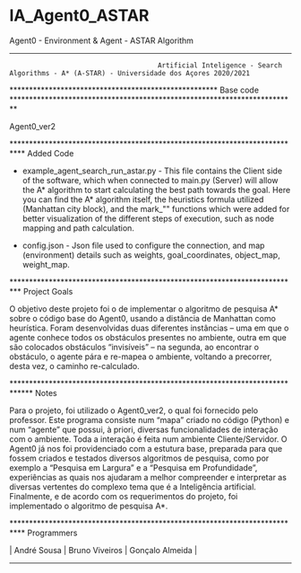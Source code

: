 # IA_Agent0_ASTAR
Agent0 - Environment &amp; Agent - ASTAR Algorithm

*************************************************************************************************************************************************************************** 

                                         Artificial Inteligence - Search Algorithms - A* (A-STAR) - Universidade dos Açores 2020/2021

*****************************************************     Base code     *************************************************************************    


  Agent0_ver2 
  
***************************************************************************     Added Code    

  - example_agent_search_run_astar.py - This file contains the Client side of the software, which when connected to main.py (Server) will allow the A* algorithm to start calculating the best path towards the goal. Here you can find the A* algorithm itself, the heuristics formula utilized (Manhattan city block), and the mark_"" functions which were added for better visualization of the different steps of execution, such as node mapping and path calculation.
  
  - config.json - Json file used to configure the connection, and map (environment) details such as weights, goal_coordinates, object_map, weight_map.
  
**************************************************************************    Project Goals  

O objetivo deste projeto foi o de implementar o algoritmo de pesquisa A* sobre o código base do Agent0, usando a distância de Manhattan como heurística. Foram desenvolvidas duas diferentes instâncias – uma em que o agente conhece todos os obstáculos presentes no ambiente, outra em que são colocados obstáculos “invisíveis” – na segunda, ao encontrar o obstáculo, o agente pára e re-mapea o ambiente, voltando a precorrer, desta vez, o caminho re-calculado.

*****************************************************************************   Notes   

Para o projeto, foi utilizado o Agent0_ver2, o qual foi fornecido pelo professor. Este programa consiste num “mapa” criado no código (Python) e num “agente” que possui, à priori, diversas funcionalidades de interação com o ambiente. Toda a interação é feita num ambiente Cliente/Servidor. 
O Agent0 já nos foi providenciado com a estutura base, preparada para que fossem criados e testados diversos algoritmos de pesquisa, como por exemplo a “Pesquisa em Largura” e a “Pesquisa em Profundidade”, experiências as quais nos ajudaram a melhor compreender e interpretar as diversas vertentes do complexo tema que é a Inteligência artificial. 
Finalmente, e de acordo com os requerimentos do projeto, foi implementado o algoritmo de pesquisa A*.

***************************************************************************   Programmers   
  
|    André Sousa    |    Bruno Viveiros    |    Gonçalo Almeida    |

********************************************************************************************************************************************************************************* 
